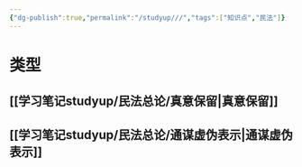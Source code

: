 ```yaml
---
{"dg-publish":true,"permalink":"/studyup///","tags":["知识点","民法"]}
---
```


# 类型
## [[学习笔记studyup/民法总论/真意保留\|真意保留]]
## [[学习笔记studyup/民法总论/通谋虚伪表示\|通谋虚伪表示]]